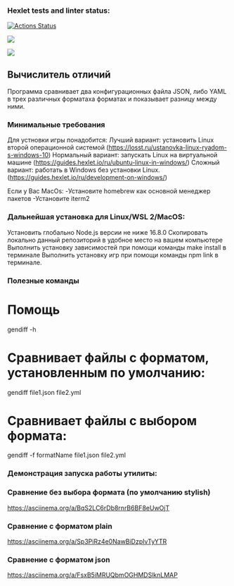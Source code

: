 ### Hexlet tests and linter status:
[![Actions Status](https://github.com/1pancho/frontend-project-46/workflows/hexlet-check/badge.svg)](https://github.com/1pancho/frontend-project-46/actions)

<a href="https://codeclimate.com/github/1pancho/frontend-project-46/maintainability"><img src="https://api.codeclimate.com/v1/badges/b026ed49de397af0e60d/maintainability" /></a>


<a href="https://codeclimate.com/github/1pancho/frontend-project-46/test_coverage"><img src="https://api.codeclimate.com/v1/badges/b026ed49de397af0e60d/test_coverage" /></a>


## Вычислитель отличий
Программа сравнивает два конфигурационных файла JSON, либо YAML в трех различных форматаха форматах и показывает разницу между ними.

### Минимальные требования
Для устновки игры понадобится: Лучший вариант: установить Linux второй операционной системой (https://losst.ru/ustanovka-linux-ryadom-s-windows-10) Нормальный вариант: запускать Linux на виртуальной машине (https://guides.hexlet.io/ru/ubuntu-linux-in-windows/) Сложный вариант: работать в Windows без установки Linux. (https://guides.hexlet.io/ru/development-on-windows/)

Если у Вас MacOs: -Установите homebrew как основной менеджер пакетов -Установите iterm2

### Дальнейшая установка для Linux/WSL 2/MacOS:
Установить глобально Node.js версии не ниже 16.8.0 Скопировать локально данный репозиторий в удобное место на вашем компьютере Выполнить установку зависимостей при помощи команды make install в терминале Выполнить установку игр при помощи команды npm link в терминале.


### Полезные команды

# Помощь
gendiff -h

# Сравнивает файлы с форматом, установленным по умолчанию:
gendiff file1.json file2.yml

# Сравнивает файлы с выбором формата:
gendiff -f formatName file1.json file2.yml


### Демонстрация запуска работы утилиты:
### Сравнение без выбора формата (по умолчанию stylish)
https://asciinema.org/a/BqS2LC6rDb8rnrB6BF8eUwOjT

### Сравнение с форматом plain
https://asciinema.org/a/Sp3PiRz4e0NawBiDzpIvTyYTR

### Сравнение с форматом json
https://asciinema.org/a/FsxB5iMRUQbmOGHMDSlknLMAP


